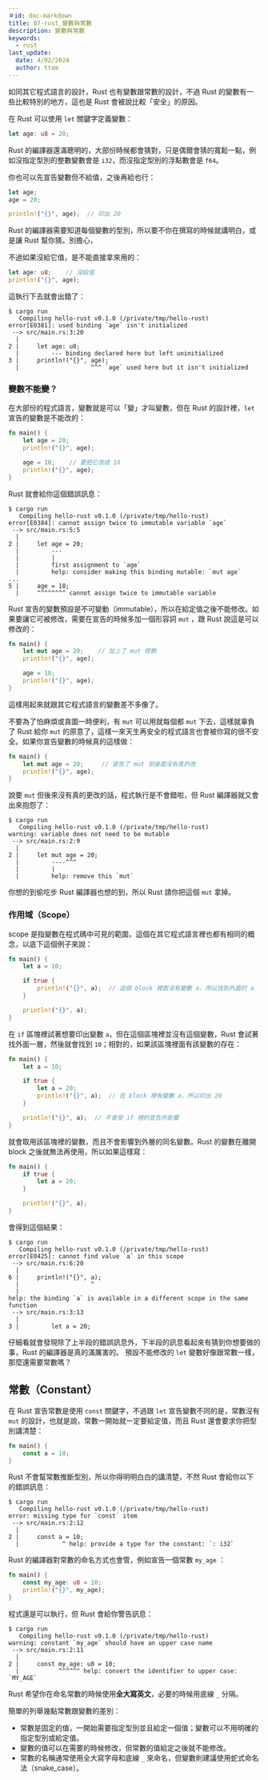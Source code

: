 ```yaml
---
＃id: doc-markdown
title: 07-rust_變數與常數
description: 變數與常數
keywords:
  - rust
last_update:
  date: 4/02/2024
  author: ttom
---
```

如同其它程式語言的設計，Rust 也有變數跟常數的設計，不過 Rust 的變數有一些比較特別的地方，這也是 Rust 會被說比較「安全」的原因。

在 Rust 可以使用 `let` 關鍵字定義變數：

```rust
let age: u8 = 20;

```

Rust 的編譯器還滿聰明的，大部份時候都會猜對，只是偶爾會猜的寬鬆一點，例如沒指定型別的整數變數會是 `i32`，而沒指定型別的浮點數會是 `f64`。

你也可以先宣告變數但不給值，之後再給也行：

```rust
let age;
age = 20;

println!("{}", age);  // 印出 20

```
Rust 的編譯器需要知道每個變數的型別，所以要不你在撰寫的時候就講明白，或是讓 Rust 幫你猜。別擔心，

不過如果沒給它值，是不能直接拿來用的：

```rust
let age: u8;    // 沒給值
println!("{}", age);  

```

這執行下去就會出錯了：

```shell
$ cargo run
   Compiling hello-rust v0.1.0 (/private/tmp/hello-rust)
error[E0381]: used binding `age` isn't initialized
 --> src/main.rs:3:20
  |
2 |     let age: u8;
  |         --- binding declared here but left uninitialized
3 |     println!("{}", age);
  |                    ^^^ `age` used here but it isn't initialized

```

### 變數不能變？

在大部份的程式語言，變數就是可以「變」才叫變數，但在 Rust 的設計裡，`let` 宣告的變數是不能改的：

```rust
fn main() {
    let age = 20;
    println!("{}", age);

    age = 18;    // 要把它改成 18
    println!("{}", age);
}

```

Rust 就會給你這個錯誤訊息：

```shell
$ cargo run
   Compiling hello-rust v0.1.0 (/private/tmp/hello-rust)
error[E0384]: cannot assign twice to immutable variable `age`
 --> src/main.rs:5:5
  |
2 |     let age = 20;
  |         ---
  |         |
  |         first assignment to `age`
  |         help: consider making this binding mutable: `mut age`
...
5 |     age = 18;
  |     ^^^^^^^^ cannot assign twice to immutable variable

```

Rust 宣告的變數預設是不可變動（immutable），所以在給定值之後不能修改。如果要讓它可被修改，需要在宣告的時候多加一個形容詞 `mut` ，跟 Rust 說這是可以修改的：

```rust
fn main() {
    let mut age = 20;    // 加上了 mut 修飾
    println!("{}", age);

    age = 18;
    println!("{}", age);
}

```

這樣用起來就跟其它程式語言的變數差不多像了。

不要為了怕麻煩或貪圖一時便利，有 `mut` 可以用就每個都 `mut` 下去，這樣就辜負了 Rust 給你 `mut` 的原意了，這樣一來天生再安全的程式語言也會被你寫的很不安全。如果你宣告變數的時候真的這樣做：

```rust
fn main() {
    let mut age = 20;     // 宣告了 mut 但後面沒有真的改
    println!("{}", age);
}

```

說要 `mut` 但後來沒有真的更改的話，程式執行是不會錯啦，但 Rust 編譯器就又會出來抱怨了：

```shell
$ cargo run
   Compiling hello-rust v0.1.0 (/private/tmp/hello-rust)
warning: variable does not need to be mutable
 --> src/main.rs:2:9
  |
2 |     let mut age = 20;
  |         ----^^^
  |         |
  |         help: remove this `mut`

```

你想的到偷吃步 Rust 編譯器也想的到，所以 Rust 請你把這個 `mut` 拿掉。

### 作用域（Scope）

scope 是指變數在程式碼中可見的範圍，這個在其它程式語言裡也都有相同的概念，以底下這個例子來說：

```rust
fn main() {
    let a = 10;

    if true {
        println!("{}", a);  // 這個 block 裡面沒有變數 a，所以找到外面的 a
    }

    println!("{}", a);
}

```

在 `if` 區塊裡試著想要印出變數 `a`，但在這個區塊裡並沒有這個變數，Rust 會試著找外面一層，然後就會找到 `10`；相對的，如果該區塊裡面有該變數的存在：

```rust
fn main() {
    let a = 10;

    if true {
        let a = 20;
        println!("{}", a);  // 在 block 裡有變數 a，所以印出 20
    }

    println!("{}", a);  // 不會受 if 裡的宣告所影響
}

```

就會取用該區塊裡的變數，而且不會影響到外層的同名變數。Rust 的變數在離開 block 之後就無法再使用，所以如果這樣寫：

```rust
fn main() {
    if true {
        let a = 20;
    }

    println!("{}", a);
}

```

會得到這個結果：

```shell
$ cargo run
   Compiling hello-rust v0.1.0 (/private/tmp/hello-rust)
error[E0425]: cannot find value `a` in this scope
 --> src/main.rs:6:20
  |
6 |     println!("{}", a);
  |                    ^
  |
help: the binding `a` is available in a different scope in the same function
 --> src/main.rs:3:13
  |
3 |         let a = 20;

```

仔細看就會發現除了上半段的錯誤訊息外，下半段的訊息看起來有猜到你想要做的事，Rust 的編譯器是真的滿厲害的。
預設不能修改的 `let` 變數好像跟常數一樣，那麼還需要常數嗎？

常數（Constant）
------------

在 Rust 宣告常數是使用 `const` 關鍵字，不過跟 `let` 宣告變數不同的是，常數沒有 `mut` 的設計，也就是說，常數一開始就一定要給定值，而且 Rust 還會要求你把型別講清楚：

```rust
fn main() {
    const a = 10;
}

```
Rust 不會幫常數推斷型別，所以你得明明白白的講清楚，不然 Rust 會給你以下的錯誤訊息：

```shell
$ cargo run
   Compiling hello-rust v0.1.0 (/private/tmp/hello-rust)
error: missing type for `const` item
 --> src/main.rs:2:12
  |
2 |     const a = 10;
  |            ^ help: provide a type for the constant: `: i32`

```
Rust 的編譯器對常數的命名方式也會管，例如宣告一個常數 `my_age` ：

```rust
fn main() {
    const my_age: u8 = 10;
    println!("{}", my_age);
}

```

程式還是可以執行，但 Rust 會給你警告訊息：

```shell
$ cargo run
   Compiling hello-rust v0.1.0 (/private/tmp/hello-rust)
warning: constant `my_age` should have an upper case name
 --> src/main.rs:2:11
  |
2 |     const my_age: u8 = 10;
  |           ^^^^^^ help: convert the identifier to upper case: `MY_AGE`

```

Rust 希望你在命名常數的時候使用**全大寫英文**，必要的時候用底線 `_` 分隔。

簡單的列舉幾點常數跟變數的差別：

-   常數是固定的值，一開始需要指定型別並且給定一個值；變數可以不用明確的指定型別或給定值。
-   變數的值可以在需要的時候修改，但常數的值給定之後就不能修改。
-   常數的名稱通常使用全大寫字母和底線 `_` 來命名，但變數則建議使用蛇式命名法（snake_case）。
